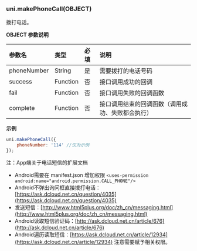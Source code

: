 ### uni.makePhoneCall(OBJECT)
拨打电话。

**OBJECT 参数说明**

|参数名|类型|必填|说明|
|:-|:-|:-|:-|
|phoneNumber|String|是|需要拨打的电话号码|
|success|Function|否|接口调用成功的回调|
|fail|Function|否|接口调用失败的回调函数|
|complete|Function|否|接口调用结束的回调函数（调用成功、失败都会执行）|

**示例**

```javascript
uni.makePhoneCall({
	phoneNumber: '114' //仅为示例
});
```


注：App端关于电话短信的扩展文档
- Android需要在 manifest.json 增加权限 `<uses-permission android:name="android.permission.CALL_PHONE"/>`
- Android不弹出询问框直接拨打电话：[https://ask.dcloud.net.cn/question/4035](https://ask.dcloud.net.cn/question/4035)
- 发送短信：[http://www.html5plus.org/doc/zh_cn/messaging.html](http://www.html5plus.org/doc/zh_cn/messaging.html)
- Android读取短信验证码：[http://ask.dcloud.net.cn/article/676](http://ask.dcloud.net.cn/article/676)
- Android遍历读取短信：[https://ask.dcloud.net.cn/article/12934](https://ask.dcloud.net.cn/article/12934)
注意需要赋予相关权限。
